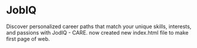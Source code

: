 # JobIQ
Discover personalized career paths that match your unique skills, interests, and passions with JodIQ - CARE.
now created new index.html file to make first page of web.
